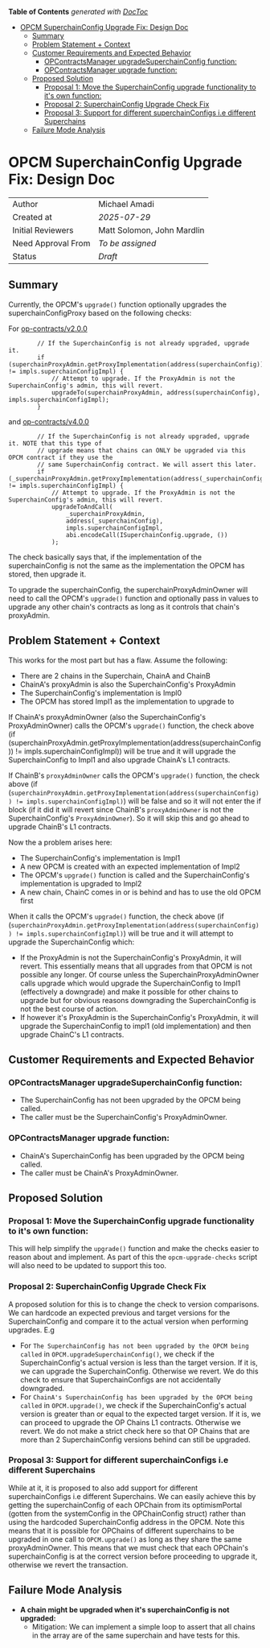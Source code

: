 <!-- START doctoc generated TOC please keep comment here to allow auto update -->
<!-- DON'T EDIT THIS SECTION, INSTEAD RE-RUN doctoc TO UPDATE -->
**Table of Contents**  *generated with [DocToc](https://github.com/thlorenz/doctoc)*

- [OPCM SuperchainConfig Upgrade Fix: Design Doc](#opcm-superchainconfig-upgrade-fix-design-doc)
  - [Summary](#summary)
  - [Problem Statement + Context](#problem-statement--context)
  - [Customer Requirements and Expected Behavior](#customer-requirements-and-expected-behavior)
    - [OPContractsManager upgradeSuperchainConfig function:](#opcontractsmanager-upgradesuperchainconfig-function)
    - [OPContractsManager upgrade function:](#opcontractsmanager-upgrade-function)
  - [Proposed Solution](#proposed-solution)
    - [Proposal 1: Move the SuperchainConfig upgrade functionality to it's own function:](#proposal-1-move-the-superchainconfig-upgrade-functionality-to-its-own-function)
    - [Proposal 2: SuperchainConfig Upgrade Check Fix](#proposal-2-superchainconfig-upgrade-check-fix)
    - [Proposal 3: Support for different superchainConfigs i.e different Superchains](#proposal-3-support-for-different-superchainconfigs-ie-different-superchains)
  - [Failure Mode Analysis](#failure-mode-analysis)

<!-- END doctoc generated TOC please keep comment here to allow auto update -->

# OPCM SuperchainConfig Upgrade Fix: Design Doc

|                    |                                                    |
| ------------------ | -------------------------------------------------- |
| Author             | Michael Amadi                                      |
| Created at         | _2025-07-29_                                       |
| Initial Reviewers  | Matt Solomon, John Mardlin                         |
| Need Approval From | _To be assigned_                                   |
| Status             | _Draft_                                            |

## Summary

Currently, the OPCM's `upgrade()` function optionally upgrades the superchainConfigProxy based on the following checks:

For [op-contracts/v2.0.0](https://github.com/ethereum-optimism/optimism/blob/8d0dd96e494b2ba154587877351e87788336a4ec/packages/contracts-bedrock/src/L1/OPContractsManager.sol#L477)
```solidity
        // If the SuperchainConfig is not already upgraded, upgrade it.
        if (superchainProxyAdmin.getProxyImplementation(address(superchainConfig)) != impls.superchainConfigImpl) {
            // Attempt to upgrade. If the ProxyAdmin is not the SuperchainConfig's admin, this will revert.
            upgradeTo(superchainProxyAdmin, address(superchainConfig), impls.superchainConfigImpl);
        }
```

and [op-contracts/v4.0.0](https://github.com/ethereum-optimism/optimism/blob/54c19f6acb7a6d3505f884bae601733d3d54a3a6/packages/contracts-bedrock/src/L1/OPContractsManager.sol#L615)
```solidity
        // If the SuperchainConfig is not already upgraded, upgrade it. NOTE that this type of
        // upgrade means that chains can ONLY be upgraded via this OPCM contract if they use the
        // same SuperchainConfig contract. We will assert this later.
        if (_superchainProxyAdmin.getProxyImplementation(address(_superchainConfig)) != impls.superchainConfigImpl) {
            // Attempt to upgrade. If the ProxyAdmin is not the SuperchainConfig's admin, this will revert.
            upgradeToAndCall(
                _superchainProxyAdmin,
                address(_superchainConfig),
                impls.superchainConfigImpl,
                abi.encodeCall(ISuperchainConfig.upgrade, ())
            );
```

The check basically says that, if the implementation of the superchainConfig is not the same as the implementation the OPCM has stored, then upgrade it.

To upgrade the superchainConfig, the superchainProxyAdminOwner will need to call the OPCM's `upgrade()` function and optionally pass in values to upgrade any other chain's contracts as long as it controls that chain's proxyAdmin.

## Problem Statement + Context

This works for the most part but has a flaw. Assume the following:
- There are 2 chains in the Superchain, ChainA and ChainB
- ChainA's proxyAdmin is also the SuperchainConfig's ProxyAdmin
- The SuperchainConfig's implementation is Impl0
- The OPCM has stored Impl1 as the implementation to upgrade to

If ChainA's proxyAdminOwner (also the SuperchainConfig's ProxyAdminOwner) calls the OPCM's `upgrade()` function, the check above (if (superchainProxyAdmin.getProxyImplementation(address(superchainConfig)) != impls.superchainConfigImpl)) will be true and it will upgrade the SuperchainConfig to Impl1 and also upgrade ChainA's L1 contracts.

If ChainB's `proxyAdminOwner` calls the OPCM's `upgrade()` function, the check above (if (`superchainProxyAdmin.getProxyImplementation(address(superchainConfig)) != impls.superchainConfigImpl)`) will be false and so it will not enter the if block (if it did it will revert since ChainB's `proxyAdminOwner` is not the SuperchainConfig's `ProxyAdminOwner`). So it will skip this and go ahead to upgrade ChainB's L1 contracts.

Now the a problem arises here:
- The SuperchainConfig's implementation is Impl1
- A new OPCM is created with an expected implementation of Impl2
- The OPCM's `upgrade()` function is called and the SuperchainConfig's implementation is upgraded to Impl2
- A new chain, ChainC comes in or is behind and has to use the old OPCM first

When it calls the OPCM's `upgrade()` function, the check above (if (`superchainProxyAdmin.getProxyImplementation(address(superchainConfig)) != impls.superchainConfigImpl)`) will be true and it will attempt to upgrade the SuperchainConfig which:
- If the ProxyAdmin is not the SuperchainConfig's ProxyAdmin, it will revert. This essentially means that all upgrades from that OPCM is not possible any longer. Of course unless the SuperchainProxyAdminOwner calls upgrade which would upgrade the SuperchainConfig to Impl1 (effectively a downgrade) and make it possible for other chains to upgrade but for obvious reasons downgrading the SuperchainConfig is not the best course of action.
- If however it's ProxyAdmin is the SuperchainConfig's ProxyAdmin, it will upgrade the SuperchainConfig to impl1 (old implementation) and then upgrade ChainC's L1 contracts.

## Customer Requirements and Expected Behavior

### OPContractsManager upgradeSuperchainConfig function:
- The SuperchainConfig has not been upgraded by the OPCM being called.
- The caller must be the SuperchainConfig's ProxyAdminOwner.

### OPContractsManager upgrade function:
- ChainA's SuperchainConfig has been upgraded by the OPCM being called.
- The caller must be ChainA's ProxyAdminOwner.

## Proposed Solution

### Proposal 1: Move the SuperchainConfig upgrade functionality to it's own function:
This will help simplify the `upgrade()` function and make the checks easier to reason about and implement. As part of this the `opcm-upgrade-checks` script will also need to be updated to support this too.


### Proposal 2: SuperchainConfig Upgrade Check Fix
A proposed solution for this is to change the check to version comparisons. We can hardcode an expected previous and target versions for the SuperchainConfig and compare it to the actual version when performing upgrades. E.g
- For `The SuperchainConfig has not been upgraded by the OPCM being called` in `OPCM.upgradeSuperchainConfig()`, we check if the SuperchainConfig's actual version is less than the target version. If it is, we can upgrade the SuperchainConfig. Otherwise we revert. We do this check to ensure that SuperchainConfigs are not accidentally downgraded.
- For `ChainA's SuperchainConfig has been upgraded by the OPCM being called` in `OPCM.upgrade()`, we check if the SuperchainConfig's actual version is greater than or equal to the expected target version. If it is, we can proceed to upgrade the OP Chains L1 contracts. Otherwise we revert. We do not make a strict check here so that OP Chains that are more than 2 SuperchainConfig versions behind can still be upgraded.


### Proposal 3: Support for different superchainConfigs i.e different Superchains
While at it, it is proposed to also add support for different superchainConfigs i.e different Superchains. We can easily achieve this by getting the superchainConfig of each OPChain from its optimismPortal (gotten from the systemConfig in the OPChainConfig struct) rather than using the hardcoded SuperchainConfig address in the OPCM. Note this means that it is possible for OPChains of different superchains to be upgraded in one call to `OPCM.upgrade()` as long as they share the same proxyAdminOwner. This means that we must check that each OPChain's superchainConfig is at the correct version before proceeding to upgrade it, otherwise we revert the transaction.


## Failure Mode Analysis

- **A chain might be upgraded when it's superchainConfig is not upgraded:**
    - Mitigation: We can implement a simple loop to assert that all chains in the array are of the same superchain and have tests for this.
